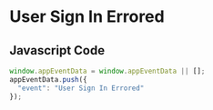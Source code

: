 # User Sign In Errored

## Javascript Code
```js
window.appEventData = window.appEventData || [];
appEventData.push({
  "event": "User Sign In Errored"
});
```





